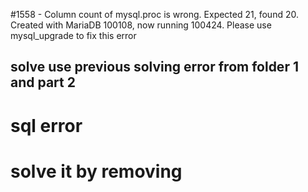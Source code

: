 #1558 - Column count of mysql.proc is wrong. Expected 21, found 20. Created with MariaDB 100108, now running 100424. Please use mysql_upgrade to fix this error

## solve use previous solving error from folder 1 and part 2

# sql error 

# solve it by removing